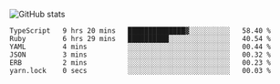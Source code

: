 ![GitHub stats](https://github-readme-stats.vercel.app/api?username=ksk001100&show_icons=true&theme=tokyonight)

<!--START_SECTION:waka-->

```text
TypeScript   9 hrs 20 mins   ██████████████▓░░░░░░░░░░   58.40 %
Ruby         6 hrs 29 mins   ██████████░░░░░░░░░░░░░░░   40.54 %
YAML         4 mins          ░░░░░░░░░░░░░░░░░░░░░░░░░   00.44 %
JSON         3 mins          ░░░░░░░░░░░░░░░░░░░░░░░░░   00.32 %
ERB          2 mins          ░░░░░░░░░░░░░░░░░░░░░░░░░   00.23 %
yarn.lock    0 secs          ░░░░░░░░░░░░░░░░░░░░░░░░░   00.03 %
```

<!--END_SECTION:waka-->
